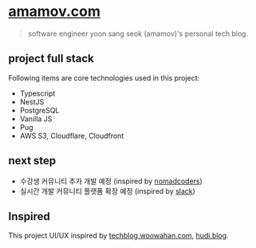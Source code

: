# [amamov.com](https://amamov.com)

> software engineer yoon sang seok (amamov)'s personal tech blog.

## project full stack

Following items are core technologies used in this project:

- Typescript
- NestJS
- PostgreSQL
- Vanilla JS
- Pug
- AWS S3, Cloudflare, Cloudfront

## next step

- 수강생 커뮤니티 추가 개발 예정 (inspired by [nomadcoders](https://nomadcoders.co/community))
- 실시간 개발 커뮤니티 플랫폼 확장 예정 (inspired by [slack](https://slack.com/intl/ko-kr/))

## Inspired

This project UI/UX inspired by [techblog.woowahan.com](https://techblog.woowahan.com/), [hudi.blog](https://hudi.blog).
